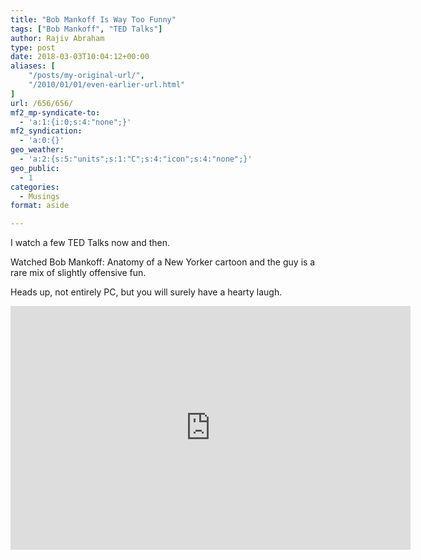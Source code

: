 ```yaml
---
title: "Bob Mankoff Is Way Too Funny"
tags: ["Bob Mankoff", "TED Talks"]
author: Rajiv Abraham
type: post
date: 2018-03-03T10:04:12+00:00
aliases: [
    "/posts/my-original-url/",
    "/2010/01/01/even-earlier-url.html"
]
url: /656/656/
mf2_mp-syndicate-to:
  - 'a:1:{i:0;s:4:"none";}'
mf2_syndication:
  - 'a:0:{}'
geo_weather:
  - 'a:2:{s:5:"units";s:1:"C";s:4:"icon";s:4:"none";}'
geo_public:
  - 1
categories:
  - Musings
format: aside

---
```

<p style="text-align: left;">
  I watch a few TED Talks now and then.
</p>

<p style="text-align: left;">
  Watched Bob Mankoff: Anatomy of a New Yorker cartoon and the guy is a rare mix of slightly offensive fun.
</p>

<p style="text-align: left;">
  Heads up, not entirely PC, but you will surely have a hearty laugh.
</p>

<p style="text-align: left;">
  <span class="embed-youtube" style="text-align:center; display: block;"><iframe class='youtube-player' type='text/html' width='640' height='390' src='https://www.youtube.com/embed/FKxaL8Iau8Q?version=3&#038;rel=1&#038;fs=1&#038;autohide=2&#038;showsearch=0&#038;showinfo=1&#038;iv_load_policy=1&#038;wmode=transparent' allowfullscreen='true' style='border:0;'></iframe></span>
</p>